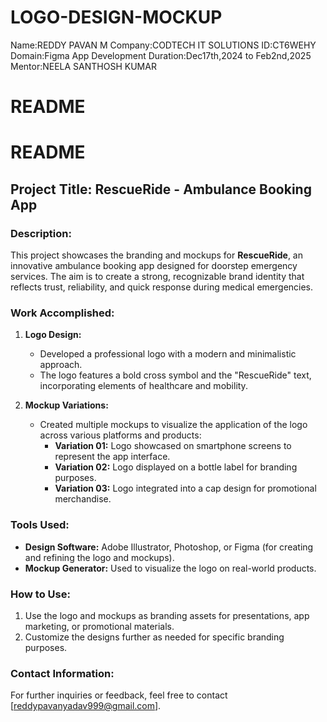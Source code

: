 # LOGO-DESIGN-MOCKUP
Name:REDDY PAVAN M
Company:CODTECH IT SOLUTIONS
ID:CT6WEHY
Domain:Figma App Development
Duration:Dec17th,2024 to Feb2nd,2025
Mentor:NEELA SANTHOSH KUMAR
# README
# README

## Project Title: RescueRide - Ambulance Booking App

### Description:
This project showcases the branding and mockups for **RescueRide**, an innovative ambulance booking app designed for doorstep emergency services. The aim is to create a strong, recognizable brand identity that reflects trust, reliability, and quick response during medical emergencies.

### Work Accomplished:
1. **Logo Design:**
   - Developed a professional logo with a modern and minimalistic approach.
   - The logo features a bold cross symbol and the "RescueRide" text, incorporating elements of healthcare and mobility.

2. **Mockup Variations:**
   - Created multiple mockups to visualize the application of the logo across various platforms and products:
     - **Variation 01:** Logo showcased on smartphone screens to represent the app interface.
     - **Variation 02:** Logo displayed on a bottle label for branding purposes.
     - **Variation 03:** Logo integrated into a cap design for promotional merchandise.

### Tools Used:
- **Design Software:** Adobe Illustrator, Photoshop, or Figma (for creating and refining the logo and mockups).
- **Mockup Generator:** Used to visualize the logo on real-world products.

### How to Use:
1. Use the logo and mockups as branding assets for presentations, app marketing, or promotional materials.
2. Customize the designs further as needed for specific branding purposes.

### Contact Information:
For further inquiries or feedback, feel free to contact [reddypavanyadav999@gmail.com].

